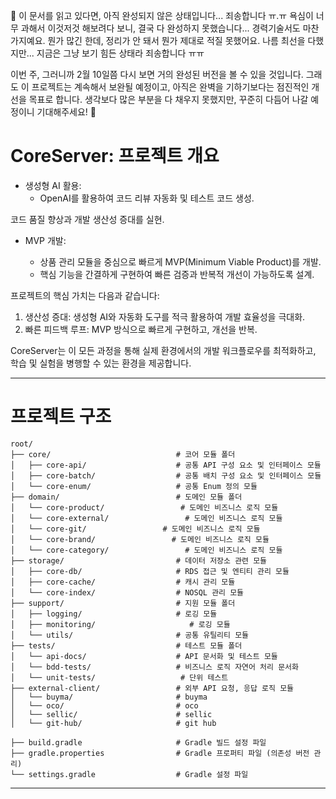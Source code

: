 🚧 이 문서를 읽고 있다면, 아직 완성되지 않은 상태입니다... 죄송합니다 ㅠ.ㅠ
욕심이 너무 과해서 이것저것 해보려다 보니, 결국 다 완성하지 못했습니다...
경력기술서도 마찬가지예요. 뭔가 많긴 한데, 정리가 안 돼서 뭔가 제대로 적질 못했어요.
나름 최선을 다했지만... 지금은 그냥 보기 힘든 상태라 죄송합니다 ㅠㅠ

이번 주, 그러니까 2월 10일쯤 다시 보면 거의 완성된 버전을 볼 수 있을 것입니다.
그래도 이 프로젝트는 계속해서 보완될 예정이고, 아직은 완벽을 기하기보다는 점진적인 개선을 목표로 합니다.
생각보다 많은 부분을 다 채우지 못했지만, 꾸준히 다듬어 나갈 예정이니 기대해주세요! 💪


# CoreServer: 프로젝트 개요


- 생성형 AI 활용:
  -	OpenAI를 활용하여 코드 리뷰 자동화 및 테스트 코드 생성.
  
코드 품질 향상과 개발 생산성 증대를 실현.
- MVP 개발:

  - 상품 관리 모듈을 중심으로 빠르게 MVP(Minimum Viable Product)를 개발.
  - 핵심 기능을 간결하게 구현하여 빠른 검증과 반복적 개선이 가능하도록 설계.


프로젝트의 핵심 가치는 다음과 같습니다:

1. 생산성 증대: 생성형 AI와 자동화 도구를 적극 활용하여 개발 효율성을 극대화.
2. 빠른 피드백 루프: MVP 방식으로 빠르게 구현하고, 개선을 반복.

CoreServer는 이 모든 과정을 통해 실제 환경에서의 개발 워크플로우를 최적화하고, 학습 및 실험을 병행할 수 있는 환경을 제공합니다.


---
# 프로젝트 구조

```
root/
├── core/                            # 코어 모듈 폴더
│   ├── core-api/                    # 공통 API 구성 요소 및 인터페이스 모듈
│   ├── core-batch/                  # 공통 배치 구성 요소 및 인터페이스 모듈
│   └── core-enum/                   # 공통 Enum 정의 모듈
├── domain/                          # 도메인 모듈 폴더
│   └── core-product/                 # 도메인 비즈니스 로직 모듈
│   └── core-external/                 # 도메인 비즈니스 로직 모듈
│   └── core-git/                 # 도메인 비즈니스 로직 모듈
│   └── core-brand/                 # 도메인 비즈니스 로직 모듈
│   └── core-category/                 # 도메인 비즈니스 로직 모듈
├── storage/                         # 데이터 저장소 관련 모듈
│   ├── core-db/                     # RDS 접근 및 엔티티 관리 모듈
│   ├── core-cache/                  # 캐시 관리 모듈
│   └── core-index/                  # NOSQL 관리 모듈
├── support/                         # 지원 모듈 폴더
│   ├── logging/                     # 로깅 모듈
│   ├── monitoring/                     # 로깅 모듈
│   └── utils/                       # 공통 유틸리티 모듈
├── tests/                           # 테스트 모듈 폴더
│   └── api-docs/                    # API 문서화 및 테스트 모듈
│   └── bdd-tests/                   # 비즈니스 로직 자연어 처리 문서화
│   └── unit-tests/                   # 단위 테스트
├── external-client/                 # 외부 API 요청, 응답 로직 모듈
│   └── buyma/                       # buyma
│   └── oco/                         # oco
│   └── sellic/                      # sellic
│   └── git-hub/                     # git hub

├── build.gradle                     # Gradle 빌드 설정 파일
├── gradle.properties                # Gradle 프로퍼티 파일 (의존성 버전 관리)
└── settings.gradle                  # Gradle 설정 파일
```

---
